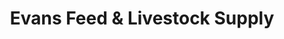 ---
title: "Evans Feed & Livestock Supply"
url: /madera/evans-feed-and-livestock-supply/
shop: agrarian
---